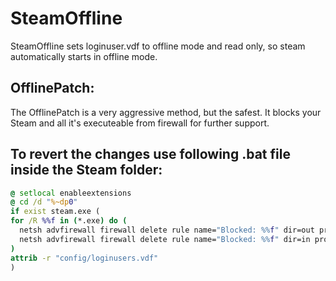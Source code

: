 # SteamOffline

SteamOffline sets loginuser.vdf to offline mode and read only, so steam automatically starts in offline mode.

## OfflinePatch:
The OfflinePatch is a very aggressive method, but the safest.
It blocks your Steam and all it's executeable from firewall for further support.

## To revert the changes use following .bat file inside the Steam folder:
```bat
@ setlocal enableextensions 
@ cd /d "%~dp0"
if exist steam.exe (
for /R %%f in (*.exe) do (
  netsh advfirewall firewall delete rule name="Blocked: %%f" dir=out program="%%f" action=block
  netsh advfirewall firewall delete rule name="Blocked: %%f" dir=in program="%%f" action=block
)
attrib -r "config/loginusers.vdf"
)
```
